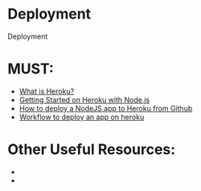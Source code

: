 # Deployment
Deployment

# MUST:
<ul>
  <li><a href="https://www.heroku.com/what">What is Heroku?</a></li>
  <li><a href="https://devcenter.heroku.com/articles/getting-started-with-nodejs">Getting Started on Heroku with Node.js</a></li>
  <li><a href="https://www.evernote.com/shard/s386/u/0/sh/d08d7cbd-da8c-4b8e-97ab-ee95aa9973a6/a8c75120d0e215bc2ba8dafb30325238">How to deploy a NodeJS app to Heroku from Github</a></li>
  <li><a href="https://github.com/HackTechGO/Deployment/blob/master/heroku-commands.md">Workflow to deploy an app on heroku</a></li>
</ul>

# Other Useful Resources:
<ul>
  <li><a href=""> </a></li>
  <li><a href=""> </a></li>
</ul
